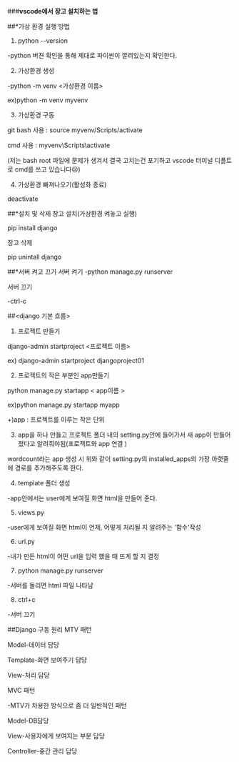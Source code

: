 ###**vscode에서  장고 설치하는 법**

##*가상 환경 실행 방법
1. python --version

-python 버젼 확인을 통해 제대로 파이썬이 깔려있는지 확인한다.

 

2. 가상환경 생성

-python -m venv <가상환경 이름>

ex)python -m venv myvenv

 

3. 가상환경 구동

git bash 사용 : source myvenv/Scripts/activate

cmd 사용 : myvenv\Scripts\activate

(저는 bash root 파일에 문제가 생겨서 결국 고치는건 포기하고 vscode 터미널 디폴트로 cmd를 쓰고 있습니다😢)

 

4. 가상환경 빠져나오기(활성화 종료)

deactivate

 

##*설치 및 삭제
장고 설치(가상환경 켜놓고 실행)

pip install django

 

장고 삭제

pip unintall django

 

##*서버 켜고 끄기
서버 켜기
-python manage.py runserver



서버 끄기

-ctrl-c

 

 

##<django 기본 흐름>
1. 프로젝트 만들기

django-admin startproject <프로젝트 이름>

 ex) django-admin startproject djangoproject01

 

2. 프로젝트의 작은 부분인 app만들기

python manage.py startapp < app이름 >

ex)python manage.py startapp myapp

 

+)app : 프로젝트를 이루는 작은 단위

 

3. app을 하나 만들고 프로젝트 폴더 내의 setting.py안에 들어가서 새 app이 만들어졌다고 알려줘야됨(프로젝트와 app 연결 )


wordcount라는 app 생성 시 위와 같이 setting.py의 installed_apps의 가장 아랫줄에 경로를 추가해주도록 한다.
 

4. template 폴더 생성

-app안에서는 user에게 보여질 화면 html을 만들어 준다.

 

5. views.py

-user에게 보여질 화면 html이 언제, 어떻게 처리될 지 알려주는 '함수'작성

 

6. url.py

-내가 만든 html이 어떤 url을 입력 했을 때 뜨게 할 지 결정

 

7. python manage.py runserver

-서버를 돌리면 html 파일 나타남

 

8. ctrl+c

-서버 끄기

 

 

##Django 구동 원리
MTV 패턴

 

Model-데이터 담당

Template-화면 보여주기 담당

View-처리 담당

 

MVC 패턴

-MTV가 차용한 방식으로 좀 더 일반적인 패턴

 

Model-DB담당

View-사용자에게 보여지는 부분 담당

Controller-중간 관리 담당
